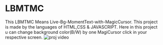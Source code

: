 # LBMTMC
This LBMTMC Means Live-Bg-MomentText-with-MagicCursor. 
This project is made by the languages of HTML,CSS & JAVASCRIPT. Here in this project u can change background color(B/W) by one MagiCursor click in your respective screen.
![proj video](https://user-images.githubusercontent.com/91480902/148641498-36576284-d6bb-4c0c-ba2d-2a2360006946.gif)
